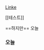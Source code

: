 
[Linke](obsidian://open?vault=StudyPark&file=Note%2F01%2F%ED%85%8C%EC%8A%A4%ED%8A%B8)

[[테스트]]

==하지만== 오늘

### 오늘
